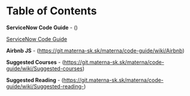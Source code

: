 # Table of Contents
**ServiceNow Code Guide** - ()

[ServiceNow Code Guide](https://git.materna-sk.sk/materna/code-guide/wiki/ServiceNow-)

**Airbnb JS** - (https://git.materna-sk.sk/materna/code-guide/wiki/Airbnb)

**Suggested Courses** - (https://git.materna-sk.sk/materna/code-guide/wiki/Suggested-courses)

**Suggested Reading** - (https://git.materna-sk.sk/materna/code-guide/wiki/Suggested-reading-)